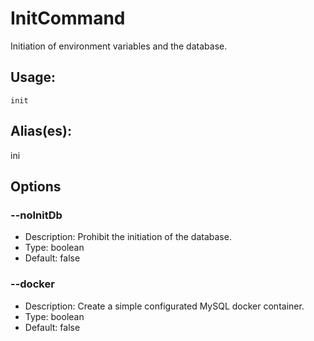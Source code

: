 # InitCommand
Initiation of environment variables and the database.
## Usage:
```
init
```
## Alias(es):
ini
## Options
### --noInitDb
- Description: Prohibit the initiation of the database.
- Type: boolean
- Default: false
### --docker
- Description: Create a simple configurated MySQL docker container.
- Type: boolean
- Default: false